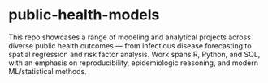 # public-health-models
This repo showcases a range of modeling and analytical projects across diverse public health outcomes — from infectious disease forecasting to spatial regression and risk factor analysis. Work spans R, Python, and SQL, with an emphasis on reproducibility, epidemiologic reasoning, and modern ML/statistical methods.
